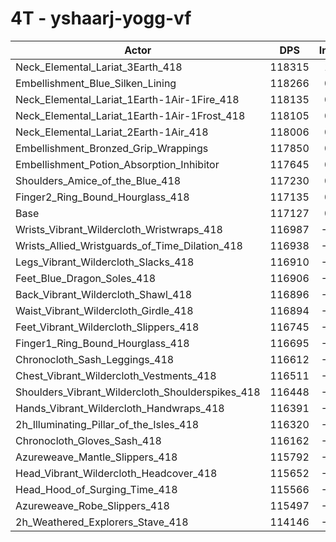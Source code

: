 # 4T - yshaarj-yogg-vf
| Actor | DPS | Increase |
|---|:---:|:---:|
|Neck_Elemental_Lariat_3Earth_418|118315|1.01%|
|Embellishment_Blue_Silken_Lining|118266|0.97%|
|Neck_Elemental_Lariat_1Earth-1Air-1Fire_418|118135|0.86%|
|Neck_Elemental_Lariat_1Earth-1Air-1Frost_418|118105|0.83%|
|Neck_Elemental_Lariat_2Earth-1Air_418|118006|0.75%|
|Embellishment_Bronzed_Grip_Wrappings|117850|0.62%|
|Embellishment_Potion_Absorption_Inhibitor|117645|0.44%|
|Shoulders_Amice_of_the_Blue_418|117230|0.09%|
|Finger2_Ring_Bound_Hourglass_418|117135|0.01%|
|Base|117127|0.00%|
|Wrists_Vibrant_Wildercloth_Wristwraps_418|116987|-0.12%|
|Wrists_Allied_Wristguards_of_Time_Dilation_418|116938|-0.16%|
|Legs_Vibrant_Wildercloth_Slacks_418|116910|-0.18%|
|Feet_Blue_Dragon_Soles_418|116906|-0.19%|
|Back_Vibrant_Wildercloth_Shawl_418|116896|-0.20%|
|Waist_Vibrant_Wildercloth_Girdle_418|116894|-0.20%|
|Feet_Vibrant_Wildercloth_Slippers_418|116745|-0.33%|
|Finger1_Ring_Bound_Hourglass_418|116695|-0.37%|
|Chronocloth_Sash_Leggings_418|116612|-0.44%|
|Chest_Vibrant_Wildercloth_Vestments_418|116511|-0.53%|
|Shoulders_Vibrant_Wildercloth_Shoulderspikes_418|116448|-0.58%|
|Hands_Vibrant_Wildercloth_Handwraps_418|116391|-0.63%|
|2h_Illuminating_Pillar_of_the_Isles_418|116320|-0.69%|
|Chronocloth_Gloves_Sash_418|116162|-0.82%|
|Azureweave_Mantle_Slippers_418|115792|-1.14%|
|Head_Vibrant_Wildercloth_Headcover_418|115652|-1.26%|
|Head_Hood_of_Surging_Time_418|115566|-1.33%|
|Azureweave_Robe_Slippers_418|115497|-1.39%|
|2h_Weathered_Explorers_Stave_418|114146|-2.55%|
